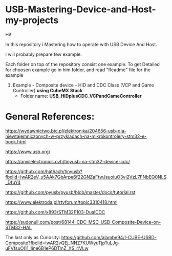 # USB-Mastering-Device-and-Host-my-projects

Hi!

In this repository i Mastering how to operate with USB Device And Host. 

I will probably prepare few example. 

Each folder on top of the repository consist one example.
To get Detailed for choosen example go in him folder, and read "Readme" file for the example

1. Example - Composite device - HID and CDC Class (VCP and Game Controller) **using CubeMX Stack**
	* Folder name: **USB_HIDplusCDC_VCPandGameController**

# General References:

https://wydawnictwo.btc.pl/elektronika/204656-usb-dla-niewtajemniczonych-w-przykladach-na-mikrokontrolery-stm32-e-book.html

https://www.usb.org/

https://anvilelectronics.ovh/tinyusb-na-stm32-device-cdc/

https://github.com/hathach/tinyusb?fbclid=IwAR2eV_u5AAk7GbArpe6f22GNZaFtwJsuoiuO3vi2VzL7FNbEQ0NLS_DfuY4

https://github.com/pyusb/pyusb/blob/master/docs/tutorial.rst

https://www.elektroda.pl/rtvforum/topic3310418.html

https://github.com/x893/STM32F103-DualCDC

https://sudonull.com/post/68144-CDC-MSC-USB-Composite-Device-on-STM32-HAL

The last only as Curiosity: 
https://github.com/alambe94/I-CUBE-USBD-Composite?fbclid=IwAR2vQEj_NNZ7KUWyuTjpTuLJg-uFVfsuOl11_1ine6B1eP6DTmZ_XS_4VLw